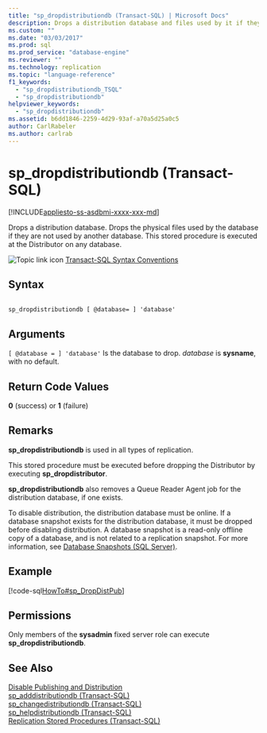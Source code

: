 ```yaml
---
title: "sp_dropdistributiondb (Transact-SQL) | Microsoft Docs"
description: Drops a distribution database and files used by it if they are not used by another database. This stored procedure runs at the Distributor on any database.
ms.custom: ""
ms.date: "03/03/2017"
ms.prod: sql
ms.prod_service: "database-engine"
ms.reviewer: ""
ms.technology: replication
ms.topic: "language-reference"
f1_keywords: 
  - "sp_dropdistributiondb_TSQL"
  - "sp_dropdistributiondb"
helpviewer_keywords: 
  - "sp_dropdistributiondb"
ms.assetid: b6dd1846-2259-4d29-93af-a70a5d25a0c5
author: CarlRabeler
ms.author: carlrab
---
```

# sp_dropdistributiondb (Transact-SQL)
[!INCLUDE[appliesto-ss-asdbmi-xxxx-xxx-md](../../includes/appliesto-ss-asdbmi-xxxx-xxx-md.md)]

  Drops a distribution database. Drops the physical files used by the database if they are not used by another database. This stored procedure is executed at the Distributor on any database.  
  
 ![Topic link icon](../../database-engine/configure-windows/media/topic-link.gif "Topic link icon") [Transact-SQL Syntax Conventions](../../t-sql/language-elements/transact-sql-syntax-conventions-transact-sql.md)  
  
## Syntax  
  
```  
  
sp_dropdistributiondb [ @database= ] 'database'  
```  
  
## Arguments  
`[ @database = ] 'database'`
 Is the database to drop. *database* is **sysname**, with no default.  
  
## Return Code Values  
 **0** (success) or **1** (failure)  
  
## Remarks  
 **sp_dropdistributiondb** is used in all types of replication.  
  
 This stored procedure must be executed before dropping the Distributor by executing **sp_dropdistributor**.  
  
 **sp_dropdistributiondb** also removes a Queue Reader Agent job for the distribution database, if one exists.  
  
 To disable distribution, the distribution database must be online. If a database snapshot exists for the distribution database, it must be dropped before disabling distribution. A database snapshot is a read-only offline copy of a database, and is not related to a replication snapshot. For more information, see [Database Snapshots &#40;SQL Server&#41;](../../relational-databases/databases/database-snapshots-sql-server.md).  
  
## Example  
 [!code-sql[HowTo#sp_DropDistPub](../../relational-databases/replication/codesnippet/tsql/sp-dropdistributiondb-tr_1.sql)]  
  
## Permissions  
 Only members of the **sysadmin** fixed server role can execute **sp_dropdistributiondb**.  
  
## See Also  
 [Disable Publishing and Distribution](../../relational-databases/replication/disable-publishing-and-distribution.md)   
 [sp_adddistributiondb &#40;Transact-SQL&#41;](../../relational-databases/system-stored-procedures/sp-adddistributiondb-transact-sql.md)   
 [sp_changedistributiondb &#40;Transact-SQL&#41;](../../relational-databases/system-stored-procedures/sp-changedistributiondb-transact-sql.md)   
 [sp_helpdistributiondb &#40;Transact-SQL&#41;](../../relational-databases/system-stored-procedures/sp-helpdistributiondb-transact-sql.md)   
 [Replication Stored Procedures &#40;Transact-SQL&#41;](../../relational-databases/system-stored-procedures/replication-stored-procedures-transact-sql.md)  
  
  
